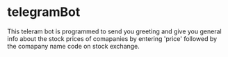 # telegramBot
This teleram bot is programmed to send you greeting and give you general info about the stock prices of comapanies by entering 'price<space>' followed by the comapany name code on stock exchange.
